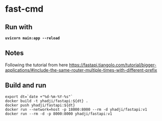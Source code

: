 # fast-cmd

## Run with
**`uvicorn main:app --reload`**

## Notes
Following the tutorial from here https://fastapi.tiangolo.com/tutorial/bigger-applications/#include-the-same-router-multiple-times-with-different-prefix

## Build and run 
```
export dt=`date +"%d-%m-%Y-%s"`
docker build -t yhadji/fastapi:${dt} .
docker push yhadji/fastapi:${dt}
docker run --network=host -p 18000:8000 --rm -d yhadji/fastapi:v1
docker run --rm -d -p 8000:8000 yhadji/fastapi:v1
```
